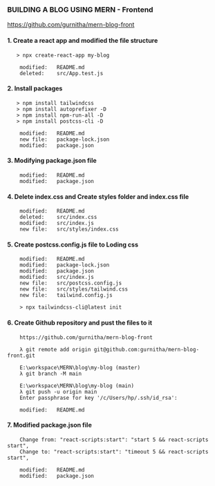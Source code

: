 ### BUILDING A BLOG USING MERN - Frontend
https://github.com/gurnitha/mern-blog-front

#### 1. Create a react app and modified the file structure

       > npx create-react-app my-blog

        modified:   README.md
        deleted:    src/App.test.js


#### 2. Install packages

       > npm install tailwindcss
       > npm install autoprefixer -D
       > npm install npm-run-all -D
       > npm install postcss-cli -D

        modified:   README.md
        new file:   package-lock.json
        modified:   package.json


#### 3. Modifying package.json file

        modified:   README.md
        modified:   package.json


#### 4. Delete index.css and Create styles folder and index.css file

        modified:   README.md
        deleted:    src/index.css
        modified:   src/index.js
        new file:   src/styles/index.css


#### 5. Create postcss.config.js file to Loding css

        modified:   README.md
        modified:   package-lock.json
        modified:   package.json
        modified:   src/index.js
        new file:   src/postcss.config.js
        new file:   src/styles/tailwind.css
        new file:   tailwind.config.js

        > npx tailwindcss-cli@latest init


#### 6. Create Github repository and pust the files to it

        https://github.com/gurnitha/mern-blog-front

        λ git remote add origin git@github.com:gurnitha/mern-blog-front.git

        E:\workspace\MERN\blog\my-blog (master)
        λ git branch -M main

        E:\workspace\MERN\blog\my-blog (main)
        λ git push -u origin main
        Enter passphrase for key '/c/Users/hp/.ssh/id_rsa':

        modified:   README.md


#### 7. Modified package.json file

        Change from: "react-scripts:start": "start 5 && react-scripts start",
        Change to: "react-scripts:start": "timeout 5 && react-scripts start",
        
        modified:   README.md
        modified:   package.json